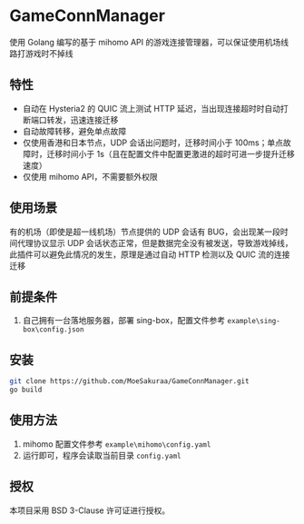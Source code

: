 # GameConnManager
使用 Golang 编写的基于 mihomo API 的游戏连接管理器，可以保证使用机场线路打游戏时不掉线
## 特性
- 自动在 Hysteria2 的 QUIC 流上测试 HTTP 延迟，当出现连接超时时自动打断端口转发，迅速连接迁移
- 自动故障转移，避免单点故障
- 仅使用香港和日本节点，UDP 会话出问题时，迁移时间小于 100ms；单点故障时，迁移时间小于 1s（且在配置文件中配置更激进的超时可进一步提升迁移速度）
- 仅使用 mihomo API，不需要额外权限
## 使用场景
有的机场（即使是超一线机场）节点提供的 UDP 会话有 BUG，会出现某一段时间代理协议显示 UDP 会话状态正常，但是数据完全没有被发送，导致游戏掉线，此插件可以避免此情况的发生，原理是通过自动 HTTP 检测以及 QUIC 流的连接迁移
## 前提条件
1. 自己拥有一台落地服务器，部署 sing-box，配置文件参考 `example\sing-box\config.json`
## 安装
```bash
git clone https://github.com/MoeSakuraa/GameConnManager.git
go build
```
## 使用方法
1. mihomo 配置文件参考 `example\mihomo\config.yaml`
2. 运行即可，程序会读取当前目录 `config.yaml`
## 授权
本项目采用 BSD 3-Clause 许可证进行授权。